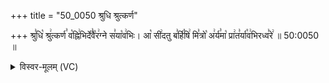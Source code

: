 +++
title = "50_0050 श्रुधि श्रुत्कर्ण"

+++
श्रु꣣धि꣡ श्रु꣢त्कर्ण꣣ व꣡ह्नि꣢भिर्दे꣣वै꣡र꣢ग्ने स꣣या꣡व꣢भिः। आ꣡ सी꣢दतु ब꣣र्हि꣡षि꣢ मि꣣त्रो꣡ अ꣢र्य꣣मा꣡ प्रा꣢त꣣र्या꣡व꣢भिरध्व꣣रे꣢ ॥ 50:0050 ॥

<details><summary>विस्वर-मूलम् (VC)</summary>

श्रुधि श्रुत्कर्ण वह्निभिर्देवैरग्ने सयावभिः । आ सीदतु बर्हिषि मित्रो अर्यमा प्रातर्यावभिरध्वरे ॥५०॥
</details>